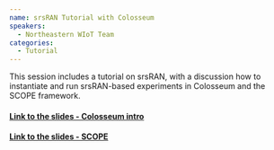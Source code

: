 ```yaml
---
name: srsRAN Tutorial with Colosseum
speakers:
  - Northeastern WIoT Team
categories:
  - Tutorial
---
```


This session includes a tutorial on srsRAN, with a discussion how to instantiate and run srsRAN-based experiments in Colosseum and the SCOPE framework.

#### [Link to the slides - Colosseum intro](/open-5g-forum/assets/pdf/colosseum-intro.pdf)

#### [Link to the slides - SCOPE](/open-5g-forum/assets/pdf/scope-open5g.pdf)